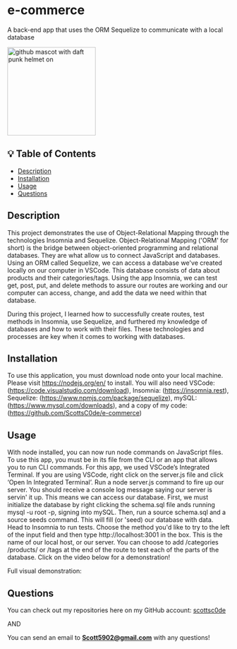 # e-commerce
A back-end app that uses the ORM Sequelize to communicate with a local database

<img src="https://octodex.github.com/images/daftpunktocat-thomas.gif" alt="github mascot with daft punk helmet on" width="200"/>

## 💡 Table of Contents

- [Description](#description-id)
- [Installation](#installation-id)
- [Usage](#usage-id)
- [Questions](#questions-id)

## <a id="description-id"></a>Description
This project demonstrates the use of Object-Relational Mapping through the technologies Insomnia and Sequelize. Object-Relational Mapping ('ORM' for short) is the bridge between object-oriented programming and relational databases. They are what allow us to connect JavaScript and databases. Using an ORM called Sequelize, we can access a database we've created locally on our computer in VSCode. This database consists of data about products and their categories/tags. Using the app Insomnia, we can test get, post, put, and delete methods to assure our routes are working and our computer can access, change, and add the data we need within that database.

During this project, I learned how to successfully create routes, test methods in Insomnia, use Sequelize, and furthered my knowledge of databases and how to work with their files. These technologies and processes are key when it comes to working with databases.

## <a id="installation-id"></a>Installation
To use this application, you must download node onto your local machine. Please visit https://nodejs.org/en/ to install. You will also need VSCode: (https://code.visualstudio.com/download), Insomnia: (https://insomnia.rest), Sequelize: (https://www.npmjs.com/package/sequelize), mySQL: (https://www.mysql.com/downloads), and a copy of my code: (https://github.com/ScottsC0de/e-commerce)

## <a id="usage-id"></a>Usage
With node installed, you can now run node commands on JavaScript files. To use this app, you must be in its file from the CLI or an app that allows you to run CLI commands. For this app, we used VSCode’s Integrated Terminal. If you are using VSCode, right click on the server.js file and click ‘Open In Integrated Terminal’. Run a node server.js command to fire up our server. You should receive a console log message saying our server is servin' it up. This means we can access our database. First, we must initialize the database by right clicking the schema.sql file ands running mysql -u root -p, signing into mySQL. Then, run a source schema.sql and a source seeds command. This will fill (or 'seed) our database with data. Head to Insomnia to run tests. Choose the method you'd like to try to the left of the input field and then type http://localhost:3001 in the box. This is the name of our local host, or our server. You can choose to add /categories /products/ or /tags at the end of the route to test each of the parts of the database. Click on the video below for a demonstration!

Full visual demonstration:

## <a id="questions-id"></a>Questions
You can check out my repositories here on my GitHub account: 
<a href="https://github.com/scottsc0de">scottsc0de</a>

AND

You can send an email to **Scott5902@gmail.com** with any questions!
